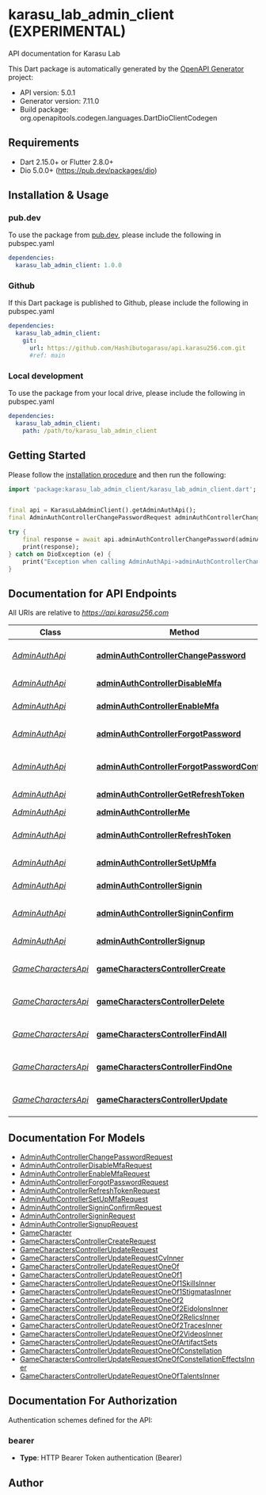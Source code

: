 # karasu_lab_admin_client (EXPERIMENTAL)
API documentation for Karasu Lab

This Dart package is automatically generated by the [OpenAPI Generator](https://openapi-generator.tech) project:

- API version: 5.0.1
- Generator version: 7.11.0
- Build package: org.openapitools.codegen.languages.DartDioClientCodegen

## Requirements

* Dart 2.15.0+ or Flutter 2.8.0+
* Dio 5.0.0+ (https://pub.dev/packages/dio)

## Installation & Usage

### pub.dev
To use the package from [pub.dev](https://pub.dev), please include the following in pubspec.yaml
```yaml
dependencies:
  karasu_lab_admin_client: 1.0.0
```

### Github
If this Dart package is published to Github, please include the following in pubspec.yaml
```yaml
dependencies:
  karasu_lab_admin_client:
    git:
      url: https://github.com/Hashibutogarasu/api.karasu256.com.git
      #ref: main
```

### Local development
To use the package from your local drive, please include the following in pubspec.yaml
```yaml
dependencies:
  karasu_lab_admin_client:
    path: /path/to/karasu_lab_admin_client
```

## Getting Started

Please follow the [installation procedure](#installation--usage) and then run the following:

```dart
import 'package:karasu_lab_admin_client/karasu_lab_admin_client.dart';


final api = KarasuLabAdminClient().getAdminAuthApi();
final AdminAuthControllerChangePasswordRequest adminAuthControllerChangePasswordRequest = ; // AdminAuthControllerChangePasswordRequest | 

try {
    final response = await api.adminAuthControllerChangePassword(adminAuthControllerChangePasswordRequest);
    print(response);
} catch on DioException (e) {
    print("Exception when calling AdminAuthApi->adminAuthControllerChangePassword: $e\n");
}

```

## Documentation for API Endpoints

All URIs are relative to *https://api.karasu256.com*

Class | Method | HTTP request | Description
------------ | ------------- | ------------- | -------------
[*AdminAuthApi*](doc/AdminAuthApi.md) | [**adminAuthControllerChangePassword**](doc/AdminAuthApi.md#adminauthcontrollerchangepassword) | **POST** /auth/admin/change-password | 
[*AdminAuthApi*](doc/AdminAuthApi.md) | [**adminAuthControllerDisableMfa**](doc/AdminAuthApi.md#adminauthcontrollerdisablemfa) | **POST** /auth/admin/mfa/disable | 
[*AdminAuthApi*](doc/AdminAuthApi.md) | [**adminAuthControllerEnableMfa**](doc/AdminAuthApi.md#adminauthcontrollerenablemfa) | **POST** /auth/admin/mfa/enable | 
[*AdminAuthApi*](doc/AdminAuthApi.md) | [**adminAuthControllerForgotPassword**](doc/AdminAuthApi.md#adminauthcontrollerforgotpassword) | **POST** /auth/admin/forgot-password | 
[*AdminAuthApi*](doc/AdminAuthApi.md) | [**adminAuthControllerForgotPasswordConfirm**](doc/AdminAuthApi.md#adminauthcontrollerforgotpasswordconfirm) | **POST** /auth/admin/forgot-password/confirm | 
[*AdminAuthApi*](doc/AdminAuthApi.md) | [**adminAuthControllerGetRefreshToken**](doc/AdminAuthApi.md#adminauthcontrollergetrefreshtoken) | **POST** /auth/admin/get-refresh-token | 
[*AdminAuthApi*](doc/AdminAuthApi.md) | [**adminAuthControllerMe**](doc/AdminAuthApi.md#adminauthcontrollerme) | **GET** /auth/admin | 
[*AdminAuthApi*](doc/AdminAuthApi.md) | [**adminAuthControllerRefreshToken**](doc/AdminAuthApi.md#adminauthcontrollerrefreshtoken) | **POST** /auth/admin/refresh-token | 
[*AdminAuthApi*](doc/AdminAuthApi.md) | [**adminAuthControllerSetUpMfa**](doc/AdminAuthApi.md#adminauthcontrollersetupmfa) | **POST** /auth/admin/mfa/set-up | 
[*AdminAuthApi*](doc/AdminAuthApi.md) | [**adminAuthControllerSignin**](doc/AdminAuthApi.md#adminauthcontrollersignin) | **POST** /auth/admin/sign-in | 
[*AdminAuthApi*](doc/AdminAuthApi.md) | [**adminAuthControllerSigninConfirm**](doc/AdminAuthApi.md#adminauthcontrollersigninconfirm) | **POST** /auth/admin/sign-up/confirm | 
[*AdminAuthApi*](doc/AdminAuthApi.md) | [**adminAuthControllerSignup**](doc/AdminAuthApi.md#adminauthcontrollersignup) | **POST** /auth/admin/sign-up | 
[*GameCharactersApi*](doc/GameCharactersApi.md) | [**gameCharactersControllerCreate**](doc/GameCharactersApi.md#gamecharacterscontrollercreate) | **POST** /wiki/game-characters | Create a new game character
[*GameCharactersApi*](doc/GameCharactersApi.md) | [**gameCharactersControllerDelete**](doc/GameCharactersApi.md#gamecharacterscontrollerdelete) | **DELETE** /wiki/game-characters/{id} | Delete a game character
[*GameCharactersApi*](doc/GameCharactersApi.md) | [**gameCharactersControllerFindAll**](doc/GameCharactersApi.md#gamecharacterscontrollerfindall) | **GET** /wiki/game-characters | List all game characters
[*GameCharactersApi*](doc/GameCharactersApi.md) | [**gameCharactersControllerFindOne**](doc/GameCharactersApi.md#gamecharacterscontrollerfindone) | **GET** /wiki/game-characters/{id} | Get a game character by id
[*GameCharactersApi*](doc/GameCharactersApi.md) | [**gameCharactersControllerUpdate**](doc/GameCharactersApi.md#gamecharacterscontrollerupdate) | **PUT** /wiki/game-characters | Update a game character


## Documentation For Models

 - [AdminAuthControllerChangePasswordRequest](doc/AdminAuthControllerChangePasswordRequest.md)
 - [AdminAuthControllerDisableMfaRequest](doc/AdminAuthControllerDisableMfaRequest.md)
 - [AdminAuthControllerEnableMfaRequest](doc/AdminAuthControllerEnableMfaRequest.md)
 - [AdminAuthControllerForgotPasswordRequest](doc/AdminAuthControllerForgotPasswordRequest.md)
 - [AdminAuthControllerRefreshTokenRequest](doc/AdminAuthControllerRefreshTokenRequest.md)
 - [AdminAuthControllerSetUpMfaRequest](doc/AdminAuthControllerSetUpMfaRequest.md)
 - [AdminAuthControllerSigninConfirmRequest](doc/AdminAuthControllerSigninConfirmRequest.md)
 - [AdminAuthControllerSigninRequest](doc/AdminAuthControllerSigninRequest.md)
 - [AdminAuthControllerSignupRequest](doc/AdminAuthControllerSignupRequest.md)
 - [GameCharacter](doc/GameCharacter.md)
 - [GameCharactersControllerCreateRequest](doc/GameCharactersControllerCreateRequest.md)
 - [GameCharactersControllerUpdateRequest](doc/GameCharactersControllerUpdateRequest.md)
 - [GameCharactersControllerUpdateRequestCvInner](doc/GameCharactersControllerUpdateRequestCvInner.md)
 - [GameCharactersControllerUpdateRequestOneOf](doc/GameCharactersControllerUpdateRequestOneOf.md)
 - [GameCharactersControllerUpdateRequestOneOf1](doc/GameCharactersControllerUpdateRequestOneOf1.md)
 - [GameCharactersControllerUpdateRequestOneOf1SkillsInner](doc/GameCharactersControllerUpdateRequestOneOf1SkillsInner.md)
 - [GameCharactersControllerUpdateRequestOneOf1StigmatasInner](doc/GameCharactersControllerUpdateRequestOneOf1StigmatasInner.md)
 - [GameCharactersControllerUpdateRequestOneOf2](doc/GameCharactersControllerUpdateRequestOneOf2.md)
 - [GameCharactersControllerUpdateRequestOneOf2EidolonsInner](doc/GameCharactersControllerUpdateRequestOneOf2EidolonsInner.md)
 - [GameCharactersControllerUpdateRequestOneOf2RelicsInner](doc/GameCharactersControllerUpdateRequestOneOf2RelicsInner.md)
 - [GameCharactersControllerUpdateRequestOneOf2TracesInner](doc/GameCharactersControllerUpdateRequestOneOf2TracesInner.md)
 - [GameCharactersControllerUpdateRequestOneOf2VideosInner](doc/GameCharactersControllerUpdateRequestOneOf2VideosInner.md)
 - [GameCharactersControllerUpdateRequestOneOfArtifactSets](doc/GameCharactersControllerUpdateRequestOneOfArtifactSets.md)
 - [GameCharactersControllerUpdateRequestOneOfConstellation](doc/GameCharactersControllerUpdateRequestOneOfConstellation.md)
 - [GameCharactersControllerUpdateRequestOneOfConstellationEffectsInner](doc/GameCharactersControllerUpdateRequestOneOfConstellationEffectsInner.md)
 - [GameCharactersControllerUpdateRequestOneOfTalentsInner](doc/GameCharactersControllerUpdateRequestOneOfTalentsInner.md)


## Documentation For Authorization


Authentication schemes defined for the API:
### bearer

- **Type**: HTTP Bearer Token authentication (Bearer)


## Author



